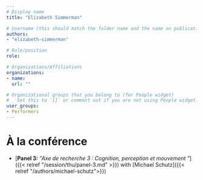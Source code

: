 ```yaml
---
# Display name
title: "Elizabeth Simmerman"

# Username (this should match the folder name and the name on publications)
authors:
- "elizabeth-simmerman"

# Role/position
role:

# Organizations/Affiliations
organizations:
- name: 
  url: ""

# Organizational groups that you belong to (for People widget)
#   Set this to `[]` or comment out if you are not using People widget.
user_groups:
- Performers
---
```


<!-- # À propos

Elit exercitation eu occaecat velit ad. 
-->

# À la conférence

- [**Panel 3:** *"Axe de recherche 3 : Cognition, perception et mouvement
"*]({{< relref "/session/thu/panel-3.md" >}}) with [Michael Schutz]({{< relref "/authors/michael-schutz">}})